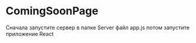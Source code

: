 # ComingSoonPage
Сначала запустите сервер в папке Server файл app.js потом запустите приложение React

